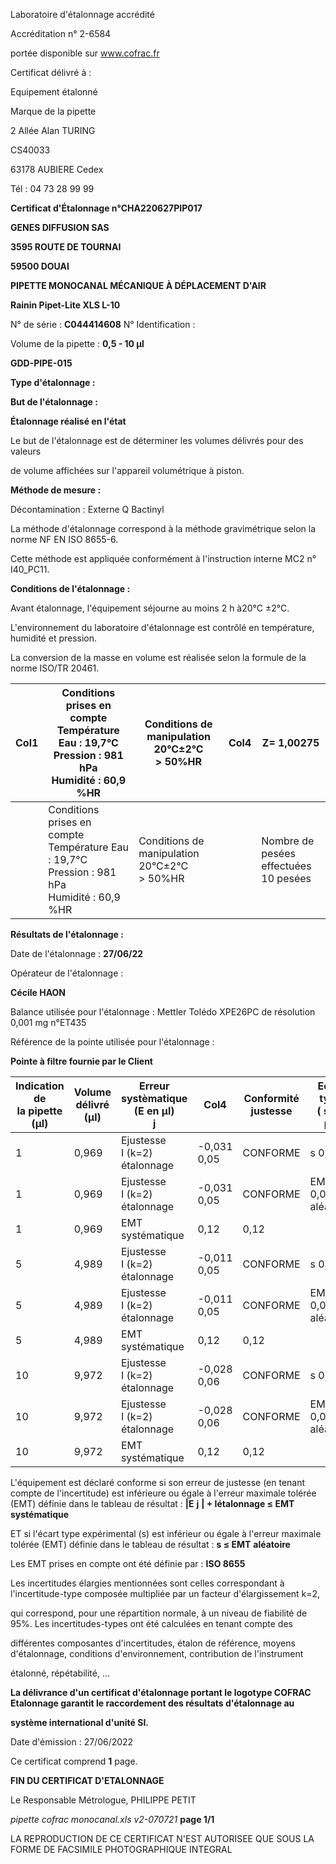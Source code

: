 Laboratoire d'étalonnage accrédité

Accréditation n° 2-6584

portée disponible sur www.cofrac.fr


Certificat délivré à :

Equipement étalonné

Marque de la pipette


2 Allée Alan TURING

CS40033

63178 AUBIERE Cedex

Tél : 04 73 28 99 99

**Certificat d'Étalonnage n°CHA220627PIP017**

**GENES DIFFUSION SAS**

**3595 ROUTE DE TOURNAI**

**59500 DOUAI**


**PIPETTE MONOCANAL MÉCANIQUE À DÉPLACEMENT D'AIR**

**Rainin Pipet-Lite XLS L-10**


N° de série : **C044414608** N° Identification :

Volume de la pipette : **0,5 - 10 µl**


**GDD-PIPE-015**


**Type d'étalonnage :**

**But de l'étalonnage :**


**Étalonnage réalisé en l'état**

Le but de l'étalonnage est de déterminer les volumes délivrés pour des valeurs


de volume affichées sur l'appareil volumétrique à piston.


**Méthode de mesure :**


Décontamination : Externe Q Bactinyl


La méthode d'étalonnage correspond à la méthode gravimétrique selon la norme NF EN ISO 8655-6.

Cette méthode est appliquée conformément à l'instruction interne MC2 n° I40_PC11.


**Conditions de l'étalonnage :**


Avant étalonnage, l'équipement séjourne au moins 2 h à20°C ±2°C.


L'environnement du laboratoire d'étalonnage est contrôlé en température, humidité et pression.

La conversion de la masse en volume est réalisée selon la formule de la norme ISO/TR 20461.


|Col1|Conditions prises en compte<br>Température Eau : 19,7°C<br>Pression : 981 hPa<br>Humidité : 60,9 %HR|Conditions de manipulation<br>20°C±2°C<br>> 50%HR|Col4|Z= 1,00275|
|---|---|---|---|---|
||Conditions prises en compte<br>Température Eau : 19,7°C<br>Pression : 981 hPa<br>Humidité : 60,9 %HR|Conditions de manipulation<br>20°C±2°C<br>> 50%HR||Nombre de pesées<br>effectuées<br>10 pesées|


**Résultats de l'étalonnage :**

Date de l'étalonnage : **27/06/22**


Opérateur de l'étalonnage :


**Cécile HAON**


Balance utilisée pour l'étalonnage : Mettler Tolédo XPE26PC de résolution 0,001 mg n°ET435


Référence de la pointe utilisée pour l'étalonnage :


**Pointe à filtre fournie par le Client**













|Indication de<br>la pipette (µl)|Volume délivré<br>(µl)|Erreur systèmatique<br>(E en µl)<br>j|Col4|Conformité<br>justesse|Ecart type<br>( s en µl)|Conformité<br>Fidélité|
|---|---|---|---|---|---|---|
|1|0,969|Ejustesse<br>I (k=2)<br>étalonnage|-0,031<br>0,05|CONFORME|s 0,01|CONFORME|
|1|0,969|Ejustesse<br>I (k=2)<br>étalonnage|-0,031<br>0,05|CONFORME|EMT 0,08<br>aléatoire|EMT 0,08<br>aléatoire|
|1|0,969|EMT<br>systématique|0,12|0,12|||
|5|4,989|Ejustesse<br>I (k=2)<br>étalonnage|-0,011<br>0,05|CONFORME|s 0,03|CONFORME|
|5|4,989|Ejustesse<br>I (k=2)<br>étalonnage|-0,011<br>0,05|CONFORME|EMT 0,08<br>aléatoire|EMT 0,08<br>aléatoire|
|5|4,989|EMT<br>systématique|0,12|0,12|||
|10|9,972|Ejustesse<br>I (k=2)<br>étalonnage|-0,028<br>0,06|CONFORME|s 0,04|CONFORME|
|10|9,972|Ejustesse<br>I (k=2)<br>étalonnage|-0,028<br>0,06|CONFORME|EMT 0,08<br>aléatoire|EMT 0,08<br>aléatoire|
|10|9,972|EMT<br>systématique|0,12|0,12|||


L'équipement est déclaré conforme si son erreur de justesse (en tenant compte de l'incertitude) est inférieure ou égale à l'erreur maximale
tolérée (EMT) définie dans le tableau de résultat : **|E** **j** **| + Iétalonnage ≤ EMT** **systématique**

ET si l'écart type expérimental (s) est inférieur ou égale à l'erreur maximale tolérée (EMT) définie dans le tableau de résultat : **s ≤ EMT** **aléatoire**

Les EMT prises en compte ont été définie par : **ISO 8655**

Les incertitudes élargies mentionnées sont celles correspondant à l'incertitude-type composée multipliée par un facteur d'élargissement k=2,

qui correspond, pour une répartition normale, à un niveau de fiabilité de 95%. Les incertitudes-types ont été calculées en tenant compte des

différentes composantes d'incertitudes, étalon de référence, moyens d'étalonnage, conditions d'environnement, contribution de l'instrument

étalonné, répétabilité, ...

**La délivrance d'un certificat d'étalonnage portant le logotype COFRAC Etalonnage garantit le raccordement des résultats d'étalonnage au**

**système international d'unité SI.**


Date d'émission : 27/06/2022

Ce certificat comprend **1** page.

**FIN DU CERTIFICAT D'ETALONNAGE**


Le Responsable Métrologue, PHILIPPE PETIT


_pipette cofrac monocanal.xls v2-070721_ **page 1/1**

LA REPRODUCTION DE CE CERTIFICAT N'EST AUTORISEE QUE SOUS LA FORME DE FACSIMILE PHOTOGRAPHIQUE INTEGRAL

